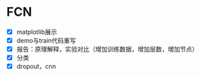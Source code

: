 # FCN
- [X] matplotlib展示
- [X] demo与train代码重写
- [X] 报告：原理解释，实验对比（增加训练数据，增加层数，增加节点）
- [X] 分类
- [X] dropout，cnn